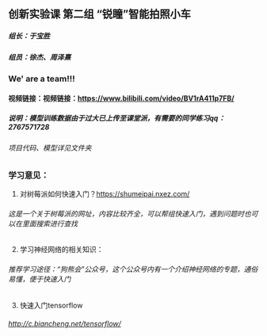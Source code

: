 ## 创新实验课 第二组 “锐瞳”智能拍照小车

##### 组长：于宝胜
##### 组员：徐杰、周泽熹
### We' are a team!!!
#### 视频链接：视频链接：https://www.bilibili.com/video/BV1rA411p7FB/
##### 说明：模型训练数据由于过大已上传至课堂派，有需要的同学练习qq：2767571728
###### 项目代码、模型详见文件夹
### 学习意见：
1. 对树莓派如何快速入门？https://shumeipai.nxez.com/ 
###### 这是一个关于树莓派的网址，内容比较齐全，可以帮组快速入门，遇到问题时也可以在里面搜索进行查找
2. 学习神经网络的相关知识：
###### 推荐学习途径：“狗熊会”公众号，这个公众号内有一个介绍神经网络的专题，通俗易懂，便于快速入门
3. 快速入门tensorflow
###### http://c.biancheng.net/tensorflow/

